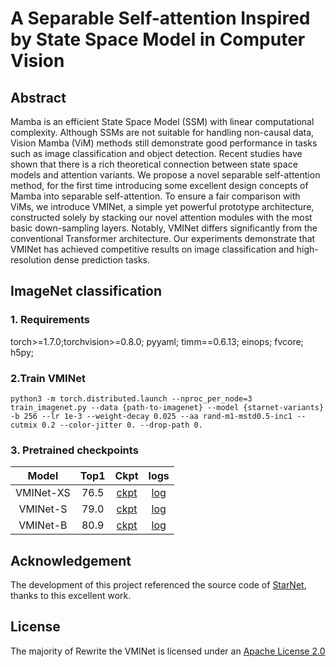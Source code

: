 # A Separable Self-attention Inspired by State Space Model in Computer Vision

## Abstract
Mamba is an efficient State Space Model (SSM) with linear computational complexity. Although SSMs are not suitable for handling non-causal data, Vision Mamba (ViM) methods still demonstrate good performance in tasks such as image classification and object detection. Recent studies have shown that there is a rich theoretical connection between state space models and attention variants. We propose a novel separable self-attention method, for the first time introducing some excellent design concepts of Mamba into separable self-attention. To ensure a fair comparison with ViMs, we introduce VMINet, a simple yet powerful prototype architecture, constructed solely by stacking our novel attention modules with the most basic down-sampling layers. Notably, VMINet differs significantly from the conventional Transformer architecture. Our experiments demonstrate that VMINet has achieved competitive results on image classification and high-resolution dense prediction tasks.

## ImageNet classification
### 1. Requirements
torch>=1.7.0;torchvision>=0.8.0;  pyyaml;  timm==0.6.13;  einops;  fvcore;  h5py;

### 2.Train VMINet
```
python3 -m torch.distributed.launch --nproc_per_node=3 train_imagenet.py --data {path-to-imagenet} --model {starnet-variants} -b 256 --lr 1e-3 --weight-decay 0.025 --aa rand-m1-mstd0.5-inc1 --cutmix 0.2 --color-jitter 0. --drop-path 0.
```
### 3. Pretrained checkpoints
|Model|Top1|Ckpt|logs|
|:-----:|:----:|:----:|:----:|
|VMINet-XS|76.5| [ckpt](https://github.com/yws-wxs/VMINet/releases/download/output/XS-ckpt.pth.tar) | [log](https://github.com/yws-wxs/VMINet/releases/download/output/XS-log.csv) |
|VMINet-S|79.0|[ckpt](https://github.com/yws-wxs/VMINet/releases/download/output/S-ckpt.pth.tar)  |  [log](https://github.com/yws-wxs/VMINet/releases/download/output/S-log.csv)|
|VMINet-B|80.9|  [ckpt](https://github.com/yws-wxs/VMINet/releases/download/output/B-ckpt.pth.tar)|[log](https://github.com/yws-wxs/VMINet/releases/download/output/B-log.csv)  |

## Acknowledgement
The development of this project referenced the source code of [StarNet](https://github.com/ma-xu/Rewrite-the-Stars/tree/main/imagenet), thanks to this excellent work.

## License
The majority of Rewrite the VMINet is licensed under an [Apache License 2.0](https://github.com/ma-xu/Rewrite-the-Stars/blob/main/LICENSE)
